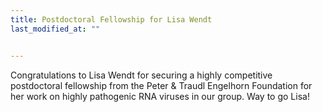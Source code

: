 ```yaml
---
title: Postdoctoral Fellowship for Lisa Wendt
last_modified_at: ""


---
```


Congratulations to Lisa Wendt for securing a highly competitive postdoctoral fellowship from the Peter & Traudl Engelhorn Foundation for her work on highly pathogenic RNA viruses in our group. Way to go Lisa!
